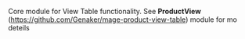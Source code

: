 Core module for View Table functionality. See **ProductView** (https://github.com/Genaker/mage-product-view-table) module for mo deteils
